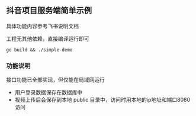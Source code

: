 ## 抖音项目服务端简单示例

具体功能内容参考飞书说明文档

工程无其他依赖，直接编译运行即可

```shell
go build && ./simple-demo
```

### 功能说明

接口功能已全部实现，但仅能在局域网运行

* 用户登录数据保存在数据库中
* 视频上传后会保存到本地 public 目录中，访问时用本地的ip地址和端口8080访问
